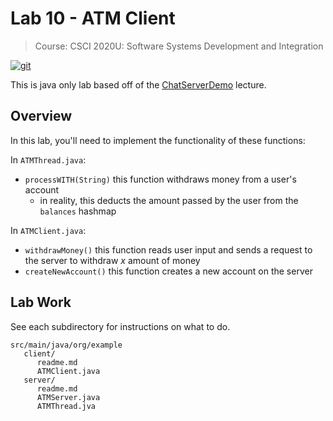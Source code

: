 # Lab 10 - ATM Client

>Course: CSCI 2020U: Software Systems Development and Integration

[![git](https://badgen.net/badge/icon/git?icon=git&label)](https://git-scm.com)

This is java only lab based off of the [ChatServerDemo](https://github.com/OntarioTech-CS-program/W23-LectureExamples) lecture.

## Overview

In this lab, you'll need to implement the functionality of these functions:

In `ATMThread.java`:

- `processWITH(String)` this function withdraws money from a user's account
  - in reality, this deducts the amount passed by the user from the `balances` hashmap

In `ATMClient.java`:

- `withdrawMoney()` this function reads user input and sends a request to the server to withdraw $x$ amount of money
- `createNewAccount()` this function creates a new account on the server

## Lab Work

See each subdirectory for instructions on what to do.

```dir
src/main/java/org/example
   client/
      readme.md
      ATMClient.java
   server/
      readme.md
      ATMServer.java
      ATMThread.jva
```
